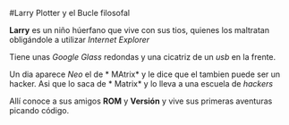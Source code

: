 #Larry Plotter y el Bucle filosofal

**Larry** es un niño húerfano que vive con sus tios, quienes los maltratan obligándole a utilizar *Internet Explorer*

Tiene unas *Google Glass* redondas y una cicatriz de un *usb* en la frente.

Un dia aparece  *Neo*  el de * MAtrix*  y le dice que el tambien puede ser un hacker. Asi que lo saca de * Matrix* y lo lleva a una escuela de *hackers*

Allí conoce a sus amigos **ROM** y **Versión** y vive sus primeras aventuras picando código.

